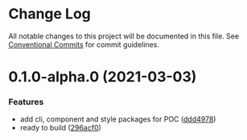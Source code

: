 # Change Log

All notable changes to this project will be documented in this file.
See [Conventional Commits](https://conventionalcommits.org) for commit guidelines.

# 0.1.0-alpha.0 (2021-03-03)

### Features

- add cli, component and style packages for POC ([ddd4978](https://github.com/siriwatknp/mui-treasury-next/commit/ddd4978e2b687823c1be316f7c55164735a56811))
- ready to build ([296acf0](https://github.com/siriwatknp/mui-treasury-next/commit/296acf0071cf270efbcef9b651290449ee2685a1))
